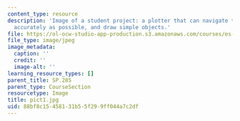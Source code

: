 ```yaml
---
content_type: resource
description: 'Image of a student project: a plotter that can navigate to a point as
  accurately as possible, and draw simple objects.'
file: https://ol-ocw-studio-app-production.s3.amazonaws.com/courses/es-293-lego-robotics-spring-2007/88bf8c15458131b55f299ff044a7c2df_pict1.jpg
file_type: image/jpeg
image_metadata:
  caption: ''
  credit: ''
  image-alt: ''
learning_resource_types: []
parent_title: SP.285
parent_type: CourseSection
resourcetype: Image
title: pict1.jpg
uid: 88bf8c15-4581-31b5-5f29-9ff044a7c2df
---
```


